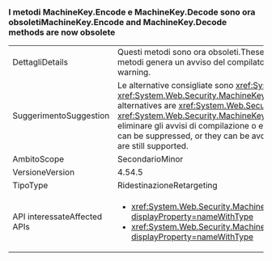 ### <a name="machinekeyencode-and-machinekeydecode-methods-are-now-obsolete"></a><span data-ttu-id="8bd82-101">I metodi MachineKey.Encode e MachineKey.Decode sono ora obsoleti</span><span class="sxs-lookup"><span data-stu-id="8bd82-101">MachineKey.Encode and MachineKey.Decode methods are now obsolete</span></span>

|   |   |
|---|---|
|<span data-ttu-id="8bd82-102">Dettagli</span><span class="sxs-lookup"><span data-stu-id="8bd82-102">Details</span></span>|<span data-ttu-id="8bd82-103">Questi metodi sono ora obsoleti.</span><span class="sxs-lookup"><span data-stu-id="8bd82-103">These methods are now obsolete.</span></span> <span data-ttu-id="8bd82-104">La compilazione del codice che chiama tali metodi genera un avviso del compilatore.</span><span class="sxs-lookup"><span data-stu-id="8bd82-104">Compilation of code that calls these methods produces a compiler warning.</span></span>|
|<span data-ttu-id="8bd82-105">Suggerimento</span><span class="sxs-lookup"><span data-stu-id="8bd82-105">Suggestion</span></span>|<span data-ttu-id="8bd82-106">Le alternative consigliate sono <xref:System.Web.Security.MachineKey.Protect(System.Byte[],System.String[])> e <xref:System.Web.Security.MachineKey.Unprotect(System.Byte[],System.String[])>.</span><span class="sxs-lookup"><span data-stu-id="8bd82-106">The recommended alternatives are <xref:System.Web.Security.MachineKey.Protect(System.Byte[],System.String[])> and <xref:System.Web.Security.MachineKey.Unprotect(System.Byte[],System.String[])>.</span></span> <span data-ttu-id="8bd82-107">In alternativa, è possibile eliminare gli avvisi di compilazione o evitarli usando un compilatore precedente.</span><span class="sxs-lookup"><span data-stu-id="8bd82-107">Alternatively, the build warnings can be suppressed, or they can be avoided by using an older compiler.</span></span> <span data-ttu-id="8bd82-108">Le API sono ancora supportate.</span><span class="sxs-lookup"><span data-stu-id="8bd82-108">The APIs are still supported.</span></span>|
|<span data-ttu-id="8bd82-109">Ambito</span><span class="sxs-lookup"><span data-stu-id="8bd82-109">Scope</span></span>|<span data-ttu-id="8bd82-110">Secondario</span><span class="sxs-lookup"><span data-stu-id="8bd82-110">Minor</span></span>|
|<span data-ttu-id="8bd82-111">Versione</span><span class="sxs-lookup"><span data-stu-id="8bd82-111">Version</span></span>|<span data-ttu-id="8bd82-112">4.5</span><span class="sxs-lookup"><span data-stu-id="8bd82-112">4.5</span></span>|
|<span data-ttu-id="8bd82-113">Tipo</span><span class="sxs-lookup"><span data-stu-id="8bd82-113">Type</span></span>|<span data-ttu-id="8bd82-114">Ridestinazione</span><span class="sxs-lookup"><span data-stu-id="8bd82-114">Retargeting</span></span>|
|<span data-ttu-id="8bd82-115">API interessate</span><span class="sxs-lookup"><span data-stu-id="8bd82-115">Affected APIs</span></span>|<ul><li><xref:System.Web.Security.MachineKey.Encode(System.Byte[],System.Web.Security.MachineKeyProtection)?displayProperty=nameWithType></li><li><xref:System.Web.Security.MachineKey.Decode(System.String,System.Web.Security.MachineKeyProtection)?displayProperty=nameWithType></li></ul>|

